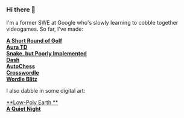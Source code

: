### Hi there 👋

I'm a former SWE at Google who's slowly learning to cobble together videogames. So far, I've made:

[**A Short Round of Golf**](https://karpierz.itch.io/a-short-round-of-golf)  
[**Aura TD**](https://karpierz.itch.io/aura-td)  
[**Snake, but Poorly Implemented**](https://karpierz.itch.io/snake-but-poorly-implemented)  
[**Dash**](https://karpierz.itch.io/dash)  
[**AutoChess**](https://karpierz.itch.io/actually-autochess)  
[**Crosswordle**](https://magikarpierz.com/games/crosswordle.html)  
[**Wordle Blitz**](https://magikarpierz.com/games/wordle-blitz.html)  

I also dabble in some digital art:

[**Low-Poly Earth **](https://karpierz.itch.io/diorama-simplified-earth)  
[**A Quiet Night**](https://karpierz.itch.io/diorama-a-quiet-night)

<!--
**admiral-akk/admiral-akk** is a ✨ _special_ ✨ repository because its `README.md` (this file) appears on your GitHub profile.

Here are some ideas to get you started:

- 🔭 I’m currently working on ...
- 🌱 I’m currently learning ...
- 👯 I’m looking to collaborate on ...
- 🤔 I’m looking for help with ...
- 💬 Ask me about ...
- 📫 How to reach me: ...
- 😄 Pronouns: ...
- ⚡ Fun fact: ...
-->
